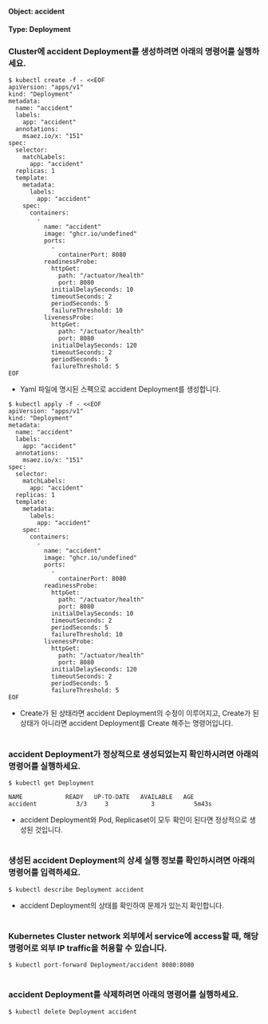 
#### Object: accident
#### Type: Deployment

### Cluster에 accident Deployment를 생성하려면 아래의 명령어를 실행하세요.

```
$ kubectl create -f - <<EOF 
apiVersion: "apps/v1"
kind: "Deployment"
metadata: 
  name: "accident"
  labels: 
    app: "accident"
  annotations: 
    msaez.io/x: "151"
spec: 
  selector: 
    matchLabels: 
      app: "accident"
  replicas: 1
  template: 
    metadata: 
      labels: 
        app: "accident"
    spec: 
      containers: 
        - 
          name: "accident"
          image: "ghcr.io/undefined"
          ports: 
            - 
              containerPort: 8080
          readinessProbe: 
            httpGet: 
              path: "/actuator/health"
              port: 8080
            initialDelaySeconds: 10
            timeoutSeconds: 2
            periodSeconds: 5
            failureThreshold: 10
          livenessProbe: 
            httpGet: 
              path: "/actuator/health"
              port: 8080
            initialDelaySeconds: 120
            timeoutSeconds: 2
            periodSeconds: 5
            failureThreshold: 5
EOF
```
- Yaml 파일에 명시된 스펙으로 accident Deployment를 생성합니다.

```
$ kubectl apply -f - <<EOF 
apiVersion: "apps/v1"
kind: "Deployment"
metadata: 
  name: "accident"
  labels: 
    app: "accident"
  annotations: 
    msaez.io/x: "151"
spec: 
  selector: 
    matchLabels: 
      app: "accident"
  replicas: 1
  template: 
    metadata: 
      labels: 
        app: "accident"
    spec: 
      containers: 
        - 
          name: "accident"
          image: "ghcr.io/undefined"
          ports: 
            - 
              containerPort: 8080
          readinessProbe: 
            httpGet: 
              path: "/actuator/health"
              port: 8080
            initialDelaySeconds: 10
            timeoutSeconds: 2
            periodSeconds: 5
            failureThreshold: 10
          livenessProbe: 
            httpGet: 
              path: "/actuator/health"
              port: 8080
            initialDelaySeconds: 120
            timeoutSeconds: 2
            periodSeconds: 5
            failureThreshold: 5
EOF
```
- Create가 된 상태라면 accident Deployment의 수정이 이루어지고, Create가 된 상태가 아니라면 accident Deployment를 Create 해주는 명령어입니다.  
#

### accident Deployment가 정상적으로 생성되었는지 확인하시려면 아래의 명령어를 실행하세요.

```
$ kubectl get Deployment

NAME            READY   UP-TO-DATE   AVAILABLE   AGE
accident           3/3     3            3           5m43s

```
- accident Deployment와 Pod, Replicaset이 모두 확인이 된다면 정상적으로 생성된 것입니다.
#

### 생성된 accident Deployment의 상세 실행 정보를 확인하시려면 아래의 명령어를 입력하세요.

```
$ kubectl describe Deployment accident
```
- accident Deployment의 상태를 확인하여 문제가 있는지 확인합니다. 
#

### Kubernetes Cluster network 외부에서 service에 access할 때, 해당 명령어로 외부 IP traffic을 허용할 수 있습니다.

```
$ kubectl port-forward Deployment/accident 8080:8080
```
#

### accident Deployment를 삭제하려면 아래의 명령어를 실행하세요.

```
$ kubectl delete Deployment accident
```
#

